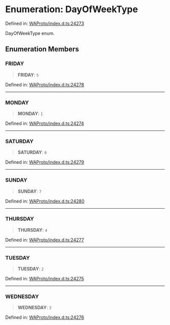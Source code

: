 # Enumeration: DayOfWeekType

Defined in: [WAProto/index.d.ts:24273](https://github.com/Fokusdotid/bail/blob/cf6cc85134e12081bc635cea02cc0eee74033a81/WAProto/index.d.ts#L24273)

DayOfWeekType enum.

## Enumeration Members

### FRIDAY

> **FRIDAY**: `5`

Defined in: [WAProto/index.d.ts:24278](https://github.com/Fokusdotid/bail/blob/cf6cc85134e12081bc635cea02cc0eee74033a81/WAProto/index.d.ts#L24278)

***

### MONDAY

> **MONDAY**: `1`

Defined in: [WAProto/index.d.ts:24274](https://github.com/Fokusdotid/bail/blob/cf6cc85134e12081bc635cea02cc0eee74033a81/WAProto/index.d.ts#L24274)

***

### SATURDAY

> **SATURDAY**: `6`

Defined in: [WAProto/index.d.ts:24279](https://github.com/Fokusdotid/bail/blob/cf6cc85134e12081bc635cea02cc0eee74033a81/WAProto/index.d.ts#L24279)

***

### SUNDAY

> **SUNDAY**: `7`

Defined in: [WAProto/index.d.ts:24280](https://github.com/Fokusdotid/bail/blob/cf6cc85134e12081bc635cea02cc0eee74033a81/WAProto/index.d.ts#L24280)

***

### THURSDAY

> **THURSDAY**: `4`

Defined in: [WAProto/index.d.ts:24277](https://github.com/Fokusdotid/bail/blob/cf6cc85134e12081bc635cea02cc0eee74033a81/WAProto/index.d.ts#L24277)

***

### TUESDAY

> **TUESDAY**: `2`

Defined in: [WAProto/index.d.ts:24275](https://github.com/Fokusdotid/bail/blob/cf6cc85134e12081bc635cea02cc0eee74033a81/WAProto/index.d.ts#L24275)

***

### WEDNESDAY

> **WEDNESDAY**: `3`

Defined in: [WAProto/index.d.ts:24276](https://github.com/Fokusdotid/bail/blob/cf6cc85134e12081bc635cea02cc0eee74033a81/WAProto/index.d.ts#L24276)
